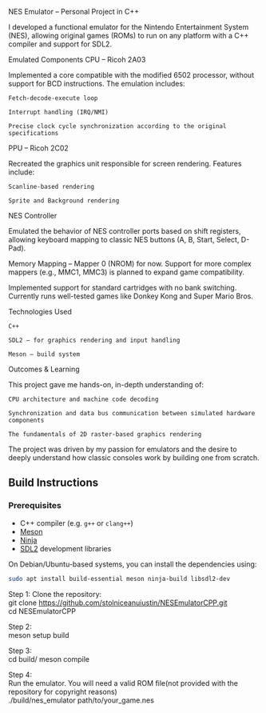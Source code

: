 NES Emulator – Personal Project in C++

I developed a functional emulator for the Nintendo Entertainment System (NES), allowing original games (ROMs) to run on any platform with a C++ compiler and support for SDL2.  

Emulated Components
CPU – Ricoh 2A03

Implemented a core compatible with the modified 6502 processor, without support for BCD instructions. The emulation includes:

    Fetch-decode-execute loop

    Interrupt handling (IRQ/NMI)

    Precise clock cycle synchronization according to the original specifications

PPU – Ricoh 2C02

Recreated the graphics unit responsible for screen rendering. Features include:

    Scanline-based rendering

    Sprite and Background rendering

NES Controller

Emulated the behavior of NES controller ports based on shift registers, allowing keyboard mapping to classic NES buttons (A, B, Start, Select, D-Pad).  

Memory Mapping – Mapper 0 (NROM) for now. Support for more complex mappers (e.g., MMC1, MMC3) is planned to expand game compatibility.

Implemented support for standard cartridges with no bank switching.
Currently runs well-tested games like Donkey Kong and Super Mario Bros.

Technologies Used

    C++

    SDL2 – for graphics rendering and input handling

    Meson – build system

Outcomes & Learning

This project gave me hands-on, in-depth understanding of:

    CPU architecture and machine code decoding

    Synchronization and data bus communication between simulated hardware components

    The fundamentals of 2D raster-based graphics rendering

The project was driven by my passion for emulators and the desire to deeply understand how classic consoles work by building one from scratch. 

## Build Instructions

### Prerequisites

- C++ compiler (e.g. `g++` or `clang++`)
- [Meson](https://mesonbuild.com/)
- [Ninja](https://ninja-build.org/)
- [SDL2](https://libsdl.org/) development libraries

On Debian/Ubuntu-based systems, you can install the dependencies using:

```bash
sudo apt install build-essential meson ninja-build libsdl2-dev
```
Step 1:
Clone the repository:  
git clone https://github.com/stolniceanuiustin/NESEmulatorCPP.git  
cd NESEmulatorCPP    

Step 2:  
meson setup build   

Step 3:    
cd build/ 
meson compile  

Step 4:  
Run the emulator. You will need a valid ROM file(not provided with the repository for copyright reasons)  
./build/nes_emulator path/to/your_game.nes
